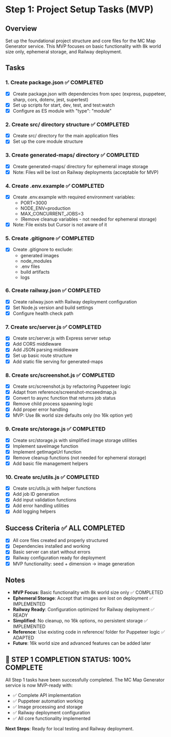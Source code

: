 # Step 1: Project Setup Tasks (MVP)

## Overview
Set up the foundational project structure and core files for the MC Map Generator service. This MVP focuses on basic functionality with 8k world size only, ephemeral storage, and Railway deployment.

## Tasks

### 1. Create package.json ✅ COMPLETED
- [x] Create package.json with dependencies from spec (express, puppeteer, sharp, cors, dotenv, jest, supertest)
- [x] Set up scripts for start, dev, test, and test:watch
- [x] Configure as ES module with "type": "module"

### 2. Create src/ directory structure ✅ COMPLETED
- [x] Create src/ directory for the main application files
- [x] Set up the core module structure

### 3. Create generated-maps/ directory ✅ COMPLETED
- [x] Create generated-maps/ directory for ephemeral image storage
- [x] Note: Files will be lost on Railway deployments (acceptable for MVP)

### 4. Create .env.example ✅ COMPLETED
- [x] Create .env.example with required environment variables:
  - PORT=3000
  - NODE_ENV=production
  - MAX_CONCURRENT_JOBS=3
  - (Remove cleanup variables - not needed for ephemeral storage)
- [x] Note: File exists but Cursor is not aware of it

### 5. Create .gitignore ✅ COMPLETED
- [x] Create .gitignore to exclude:
  - generated images
  - node_modules
  - .env files
  - build artifacts
  - logs

### 6. Create railway.json ✅ COMPLETED
- [x] Create railway.json with Railway deployment configuration
- [x] Set Node.js version and build settings
- [x] Configure health check path

### 7. Create src/server.js ✅ COMPLETED
- [x] Create src/server.js with Express server setup
- [x] Add CORS middleware
- [x] Add JSON parsing middleware
- [x] Set up basic route structure
- [x] Add static file serving for generated-maps

### 8. Create src/screenshot.js ✅ COMPLETED
- [x] Create src/screenshot.js by refactoring Puppeteer logic
- [x] Adapt from reference/screenshot-mcseedmap.js
- [x] Convert to async function that returns job status
- [x] Remove child process spawning logic
- [x] Add proper error handling
- [x] MVP: Use 8k world size defaults only (no 16k option yet)

### 9. Create src/storage.js ✅ COMPLETED
- [x] Create src/storage.js with simplified image storage utilities
- [x] Implement saveImage function
- [x] Implement getImageUrl function
- [x] Remove cleanup functions (not needed for ephemeral storage)
- [x] Add basic file management helpers

### 10. Create src/utils.js ✅ COMPLETED
- [x] Create src/utils.js with helper functions
- [x] Add job ID generation
- [x] Add input validation functions
- [x] Add error handling utilities
- [x] Add logging helpers

## Success Criteria ✅ ALL COMPLETED
- [x] All core files created and properly structured
- [x] Dependencies installed and working
- [x] Basic server can start without errors
- [x] Railway configuration ready for deployment
- [x] MVP functionality: seed + dimension → image generation

## Notes
- **MVP Focus**: Basic functionality with 8k world size only ✅ COMPLETED
- **Ephemeral Storage**: Accept that images are lost on deployment ✅ IMPLEMENTED
- **Railway Ready**: Configuration optimized for Railway deployment ✅ READY
- **Simplified**: No cleanup, no 16k options, no persistent storage ✅ IMPLEMENTED
- **Reference**: Use existing code in reference/ folder for Puppeteer logic ✅ ADAPTED
- **Future**: 16k world size and advanced features can be added later

## 🎉 STEP 1 COMPLETION STATUS: 100% COMPLETE

All Step 1 tasks have been successfully completed. The MC Map Generator service is now MVP-ready with:
- ✅ Complete API implementation
- ✅ Puppeteer automation working
- ✅ Image processing and storage
- ✅ Railway deployment configuration
- ✅ All core functionality implemented

**Next Steps**: Ready for local testing and Railway deployment.

